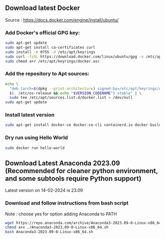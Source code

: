 ## Download latest Docker 
Source :  https://docs.docker.com/engine/install/ubuntu/
### Add Docker's official GPG key:
```bash
sudo apt-get update
sudo apt-get install ca-certificates curl
sudo install -m 0755 -d /etc/apt/keyrings
sudo curl -fsSL https://download.docker.com/linux/ubuntu/gpg -o /etc/apt/keyrings/docker.asc
sudo chmod a+r /etc/apt/keyrings/docker.asc
```

### Add the repository to Apt sources:
```bash
echo \
  "deb [arch=$(dpkg --print-architecture) signed-by=/etc/apt/keyrings/docker.asc] https://download.docker.com/linux/ubuntu \
  $(. /etc/os-release && echo "$VERSION_CODENAME") stable" | \
  sudo tee /etc/apt/sources.list.d/docker.list > /dev/null
sudo apt-get update
```

### Install latest version
```bash
sudo apt-get install docker-ce docker-ce-cli containerd.io docker-buildx-plugin docker-compose-plugin
```

### Dry run using Hello World
```bash
sudo docker run hello-world
```


## Download Latest Anaconda 2023.09 (Recommended for cleaner python environment, and some subtools require Python support)
Latest version on 14-02-2024 is 23.09

### Download and follow instructions from bash script
Note : choose yes for option adding Anaconda to PATH
```bash
wget https://repo.anaconda.com/archive/Anaconda3-2023.09-0-Linux-x86_64.sh
chmod a+x ./Anaconda3-2023.09-0-Linux-x86_64.sh
bash Anaconda3-2023.09-0-Linux-x86_64.sh
```
